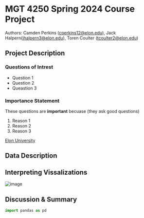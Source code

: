 # MGT 4250 Spring 2024 Course Project
Authors: Camden Perkins (cperkins12@elon.edu), Jack Halpern(jhalpern3@elon.edu), Toren Coulter (tcoulter2@elon.edu)


## Project Description
### Questions of Intrest
- Question 1
- Question 2
- Queastion 3
### Importance Statement
These questions are **important** becuase (they ask good questions)
1. Reason 1
2. Reason 2
3. Reason 3


[Elon University](https://elon.edu)

## Data Description


## Interpreting Vissalizations
![image](https://github.com/TCoulter2/mgt4250spring2024/assets/168772168/a37ca1fe-9f02-41f4-b8c2-d26eef2da17b)


## Discussion & Summary


```python
import pandas as pd
```
